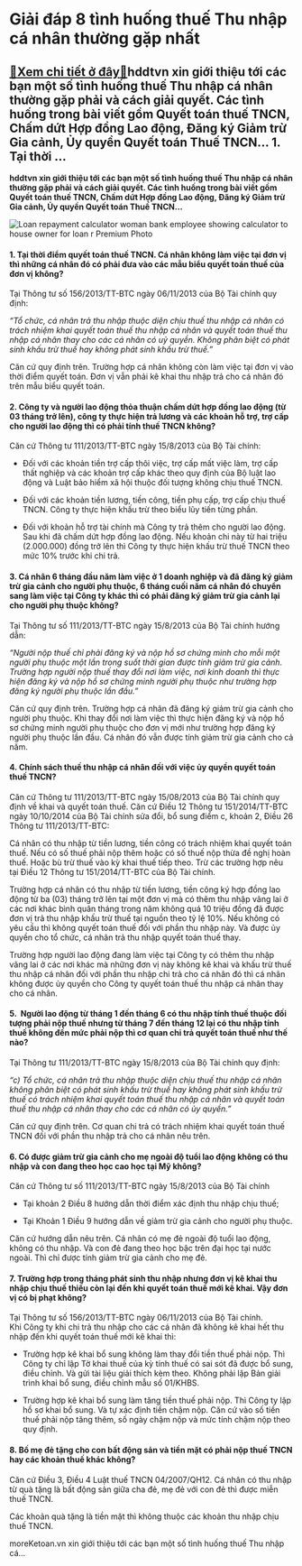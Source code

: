 Giải đáp 8 tình huống thuế Thu nhập cá nhân thường gặp nhất
===========================================================

[:gift:Xem chi tiết ở đây:gift:](https://hddtvn.com/giai-dap-8-tinh-huong-thue-thu-nhap-ca-nhan-thuong-gap-nhat/)hddtvn xin giới thiệu tới các bạn một số tình huống thuế Thu nhập cá nhân thường gặp phải và cách giải quyết. Các tình huống trong bài viết gồm Quyết toán thuế TNCN, Chấm dứt Hợp đồng Lao động, Đăng ký Giảm trừ Gia cảnh, Ủy quyền Quyết toán Thuế TNCN… 1. Tại thời …
-------------------------------------------------------------------------------------------------------------------------------------------------------------------------------------------------------------------------------------------------------------------------

**hddtvn xin giới thiệu tới các bạn một số tình huống thuế Thu nhập cá nhân thường gặp phải và cách giải quyết. Các tình huống trong bài viết gồm Quyết toán thuế TNCN, Chấm dứt Hợp đồng Lao động, Đăng ký Giảm trừ Gia cảnh, Ủy quyền Quyết toán Thuế TNCN…**


![Loan repayment calculator woman bank employee showing calculator to house owner for loan r Premium Photo](https://hddtvn.com/wp-content/uploads/2021/01/loan-repayment-calculator-woman-bank-employee-showing-calculator-house-owner-loan-r_55099-156.jpg)


#### 1. Tại thời điểm quyết toán thuế TNCN. Cá nhân không làm việc tại đơn vị thì những cá nhân đó có phải đưa vào các mẫu biểu quyết toán thuế của đơn vị không?


Tại Thông tư số 156/2013/TT-BTC ngày 06/11/2013 của Bộ Tài chính quy định:


*“Tổ chức, cá nhân trả thu nhập thuộc diện chịu thuế thu nhập cá nhân có trách nhiệm khai quyết toán thuế thu nhập cá nhân và quyết toán thuế thu nhập cá nhân thay cho các cá nhân có uỷ quyền. Không phân biệt có phát sinh khấu trừ thuế hay không phát sinh khấu trừ thuế.”*


Căn cứ quy định trên. Trường hợp cá nhân không còn làm việc tại đơn vị vào thời điểm quyết toán. Đơn vị vẫn phải kê khai thu nhập trả cho cá nhân đó trên mẫu biểu quyết toán.


#### 2. Công ty và người lao động thỏa thuận chấm dứt hợp đồng lao động (từ 03 tháng trở lên), công ty thực hiện trả lương và các khoản hỗ trợ, trợ cấp cho người lao động thì có phải tính thuế TNCN không?


Căn cứ Thông tư 111/2013/TT-BTC ngày 15/8/2013 của Bộ Tài chính:




* Đối với các khoản tiền trợ cấp thôi việc, trợ cấp mất việc làm, trợ cấp thất nghiệp và các khoản trợ cấp khác theo quy định của Bộ luật lao động và Luật bảo hiểm xã hội thuộc đối tượng không chịu thuế TNCN.

* Đối với các khoản tiền lương, tiền công, tiền phụ cấp, trợ cấp chịu thuế TNCN. Công ty thực hiện khấu trừ theo biểu lũy tiến từng phần.

* Đối với khoản hỗ trợ tài chính mà Công ty trả thêm cho người lao động. Sau khi đã chấm dứt hợp đồng lao động. Nếu khoản chi này từ hai triệu (2.000.000) đồng trở lên thì Công ty thực hiện khấu trừ thuế TNCN theo mức 10% trước khi chi trả.



#### 3. Cá nhân 6 tháng đầu năm làm việc ở 1 doanh nghiệp và đã đăng ký giảm trừ gia cảnh cho người phụ thuộc, 6 tháng cuối năm cá nhân đó chuyển sang làm việc tại Công ty khác thì có phải đăng ký giảm trừ gia cảnh lại cho người phụ thuộc không?


Tại Thông tư số 111/2013/TT-BTC ngày 15/8/2013 của Bộ Tài chính hướng dẫn:


*“Người nộp thuế chỉ phải đăng ký và nộp hồ sơ chứng minh cho mỗi một người phụ thuộc một lần trong suốt thời gian được tính giảm trừ gia cảnh. Trường hợp người nộp thuế thay đổi nơi làm việc, nơi kinh doanh thì thực hiện đăng ký và nộp hồ sơ chứng minh người phụ thuộc như trường hợp đăng ký người phụ thuộc lần đầu.”*


Căn cứ quy định trên. Trường hợp cá nhân đã đăng ký giảm trừ gia cảnh cho người phụ thuộc. Khi thay đổi nơi làm việc thì thực hiện đăng ký và nộp hồ sơ chứng minh người phụ thuộc cho đơn vị mới như trường hợp đăng ký người phụ thuộc lần đầu. Cá nhân đó vẫn được tính giảm trừ gia cảnh cho cả năm.


#### 4. Chính sách thuế thu nhập cá nhân đối với việc ủy quyền quyết toán thuế TNCN?


Căn cứ Thông tư 111/2013/TT-BTC ngày 15/08/2013 của Bộ Tài chính quy định về khai và quyết toán thuế. Căn cứ Điều 12 Thông tư 151/2014/TT-BTC ngày 10/10/2014 của Bộ Tài chính sửa đổi, bổ sung điểm c, khoản 2, Điều 26 Thông tư 111/2013/TT-BTC:


Cá nhân có thu nhập từ tiền lương, tiền công có trách nhiệm khai quyết toán thuế. Nếu có số thuế phải nộp thêm hoặc có số thuế nộp thừa đề nghị hoàn thuế. Hoặc bù trừ thuế vào kỳ khai thuế tiếp theo. Trừ các trường hợp nêu tại Điều 12 Thông tư 151/2014/TT-BTC của Bộ Tài chính.


Trường hợp cá nhân có thu nhập từ tiền lương, tiền công ký hợp đồng lao động từ ba (03) tháng trở lên tại một đơn vị mà có thêm thu nhập vãng lai ở các nơi khác bình quân tháng trong năm không quá 10 triệu đồng đã được đơn vị trả thu nhập khấu trừ thuế tại nguồn theo tỷ lệ 10%. Nếu không có yêu cầu thì không quyết toán thuế đối với phần thu nhập này. Và được ủy quyền cho tổ chức, cá nhân trả thu nhập quyết toán thuế thay.


Trường hợp người lao động đang làm việc tại Công ty có thêm thu nhập vãng lai ở các nơi khác mà những đơn vị này không kê khai và khấu trừ thuế thu nhập cá nhân đối với phần thu nhập chi trả cho cá nhân đó thì cá nhân không được ủy quyền cho Công ty quyết toán thuế thu nhập cá nhân thay cho cá nhân.


#### 5.  Người lao động từ tháng 1 đến tháng 6 có thu nhập tính thuế thuộc đối tượng phải nộp thuế nhưng từ tháng 7 đến tháng 12 lại có thu nhập tính thuế không đến mức phải nộp thì cơ quan chi trả quyết toán thuế như thế nào?


Tại Thông tư 111/2013/TT-BTC ngày 15/8/2013 của Bộ Tài chính quy định:


*“c) Tổ chức, cá nhân trả thu nhập thuộc diện chịu thuế thu nhập cá nhân không phân biệt có phát sinh khấu trừ thuế hay không phát sinh khấu trừ thuế có trách nhiệm khai quyết toán thuế thu nhập cá nhân và quyết toán thuế thu nhập cá nhân thay cho các cá nhân có ủy quyền.”*


Căn cứ quy định trên. Cơ quan chi trả có trách nhiệm khai quyết toán thuế TNCN đối với phần thu nhập trả cho cá nhân nêu trên.


#### 6. Có được giảm trừ gia cảnh cho mẹ ngoài độ tuổi lao động không có thu nhập và con đang theo học cao học tại Mỹ không?


Căn cứ Thông tư số 111/2013/TT-BTC ngày 15/8/2013 của Bộ Tài chính




* Tại khoản 2 Điều 8 hướng dẫn thời điểm xác định thu nhập chịu thuế;

* Tại Khoản 1 Điều 9 hướng dẫn về giảm trừ gia cảnh cho người phụ thuộc.



Căn cứ hướng dẫn nêu trên. Cá nhân có mẹ đẻ ngoài độ tuổi lao động, không có thu nhập. Và con đẻ đang theo học bậc trên đại học tại nước ngoài. Thì chỉ được tính giảm trừ gia cảnh cho mẹ đẻ.


#### 7. Trường hợp trong tháng phát sinh thu nhập nhưng đơn vị kê khai thu nhập chịu thuế thiếu còn lại đến khi quyết toán thuế mới kê khai. Vậy đơn vị có bị phạt không?


Tại Thông tư số 156/2013/TT-BTC ngày 06/11/2013 của Bộ Tài chính. Khi Công ty khi chi trả thu nhập cho các cá nhân đã không kê khai hết thu nhập đến khi quyết toán thuế mới kê khai thì:




* Trường hợp kê khai bổ sung không làm thay đổi tiền thuế phải nộp. Thì Công ty chỉ lập Tờ khai thuế của kỳ tính thuế có sai sót đã được bổ sung, điều chỉnh. Và gửi tài liệu giải thích kèm theo. Không phải lập Bản giải trình khai bổ sung, điều chỉnh mẫu số 01/KHBS.

* Trường hợp kê khai bổ sung làm tăng tiền thuế phải nộp. Thì Công ty lập hồ sơ khai bổ sung. Và tự xác định tiền chậm nộp. Căn cứ vào số tiền thuế phải nộp tăng thêm, số ngày chậm nộp và mức tính chậm nộp theo quy định.



#### 8. Bố mẹ đẻ tặng cho con bất động sản và tiền mặt có phải nộp thuế TNCN hay các khoản thuế khác không?


Căn cứ Điều 3, Điều 4 Luật thuế TNCN 04/2007/QH12. Cá nhân có thu nhập từ quà tặng là bất động sản giữa cha đẻ, mẹ đẻ với con đẻ thì được miễn thuế TNCN.


Các khoản quà tặng là tiền mặt thì không thuộc các khoản thu nhập chịu thuế TNCN.


moreKetoan.vn xin giới thiệu tới các bạn một số tình huống thuế Thu nhập cá…

